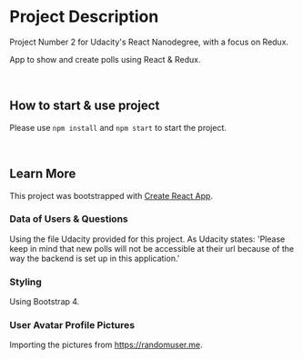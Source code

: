 # Project Description

Project Number 2 for Udacity's React Nanodegree, with a focus on Redux.

App to show and create polls using React & Redux.

<br />

## How to start & use project

Please use `npm install` and `npm start` to start the project.

<br />

## Learn More

This project was bootstrapped with [Create React App](https://github.com/facebook/create-react-app).

### Data of Users & Questions

Using the file Udacity provided for this project.
As Udacity states: 'Please keep in mind that new polls will not be accessible at their url because of the way the backend is set up in this application.'

### Styling

Using Bootstrap 4.

### User Avatar Profile Pictures

Importing the pictures from https://randomuser.me.

